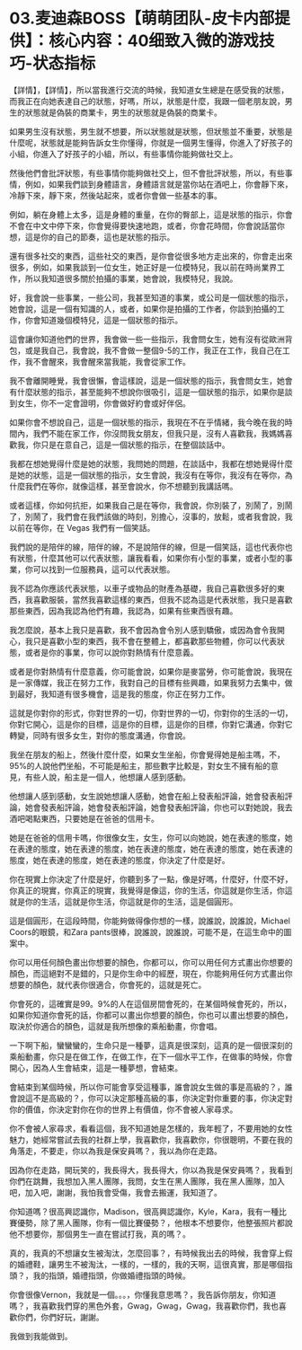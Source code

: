 # 03.麦迪森BOSS【萌萌团队-皮卡内部提供】：核心内容：40细致入微的游戏技巧-状态指标

【詳情】，【詳情】，所以當我進行交流的時候，我知道女生總是在感受我的狀態，而我正在向她表達自己的狀態，好嗎，所以，狀態是什麼，我跟一個老朋友說，男生的狀態就是偽裝的商業卡，男生的狀態就是偽裝的商業卡。

如果男生沒有狀態，男生就不想要，所以狀態就是狀態，但狀態並不重要，狀態是什麼呢，狀態就是能夠告訴女生你懂得，你就是一個男生懂得，你進入了好孩子的小組，你進入了好孩子的小組，所以，有些事情你能夠做社交上。

然後他們會批評狀態，有些事情你能夠做社交上，但不會批評狀態，所以，有些事情，例如，如果我們談到身體語言，身體語言就是當你站在酒吧上，你會靜下來，冷靜下來，靜下來，然後站起來，或者你會做一些基本的事。

例如，躺在身體上太多，這是身體的重量，在你的臀部上，這是狀態的指示，你會不會在中文中停下來，你會覺得要快速地跑，或者，你會花時間，你會說話當你想，這是你的自己的節奏，這也是狀態的指示。

還有很多社交的東西，這些社交的東西，是你會從很多地方走出來的，你會走出來很多，例如，如果我談到一位女生，她正好是一位模特兒，我以前在時尚業界工作，所以我知道很多關於拍攝的事業，她會說，我模特兒，我說。

好，我會說一些事業，一些公司，我甚至知道的事業，或公司是一個狀態的指示，她會說，這是一個有知識的人，或者，如果你是拍攝的工作者，你談到拍攝的工作，你會知道幾個模特兒，這是一個狀態的指示。

這會讓你知道他們的世界，我會做一些一些指示，我會問女生，她有沒有從歐洲背包，或是我自己，我會說，我不會做一整個9-5的工作，我正在工作，我自己在工作，我不會醒來，我會醒來當我能，我會從家工作。

我不會離開睡覺，我會很懶，會這樣說，這是一個狀態的指示，我會問女生，她會有什麼狀態的指示，甚至能夠不想說你很吸引，這是一個狀態的指示，如果你是談到女生，你不一定會證明，你會做好約會或好伴侶。

如果你會不想說自己，這是一個狀態的指示，我現在不在乎情緒，我今晚在我的時間內，我們不能在家工作，你沒問我女朋友，但我只是，沒有人喜歡我，我媽媽喜歡我，你只是在意自己，這是一個狀態的指示，在整個談話中。

我都在想她覺得什麼是她的狀態，我問她的問題，在談話中，我都在想她覺得什麼是她的狀態，這是一個狀態的指示，女生會說，我沒有在等你，我沒有在等你，為什麼我們在等你，就像這樣，甚至會說水，你不想聽到我講話嗎。

或者這樣，你如何抗拒，如果我自己是在等你，我會說，你別裝了，別鬧了，別鬧了，別鬧了，我們會在我們該做的時刻，別擔心，沒事的，放鬆，或者我會說，我以前在等你，在 Vegas 我們有一個笑話。

我們說的是陪伴的線，陪伴的線，不是說陪伴的線，但是一個笑話，這也代表你也有狀態，什麼其他可以代表狀態，讓我看看，如果你有小型的事業，或者小型的事業，你可以找到一位服務員，這可以代表狀態。

我不認為你應該代表狀態，以車子或物品的財產為基礎，我自己喜歡很多好的東西，我喜歡服裝，當然我喜歡這樣的東西，但我不認為這是代表狀態，我只是喜歡那些東西，因為我認為他們有趣，我認為，如果有些東西很有趣。

我怎麼說，基本上我只是喜歡，我不會因為會令別人感到驕傲，或因為會令我開心，我只是喜歡小型的東西，我不會在整體上，都喜歡那些物體，你可以代表狀態，或者是你的事業，你可以說你對熱情有什麼意義。

或者是你對熱情有什麼意義，你可能會說，如果你是麥當勞，你可能會說，我現在是一家傳媒，我正在努力工作，我對自己的目標有些興趣，如果我努力去集中，做到最好，我知道有很多機會，這是我的態度，你正在努力工作。

這就是你對你的形式，你對世界的一切，你對世界的一切，你對你的生活的一切，你對它開心，這是你的目標，這是你的目標，這是你的目標，你對它溝通，你對它轉變，同時有很多女生，對你的態度溝通，你會說。

我坐在朋友的船上，然後什麼什麼，如果女生坐船，你會覺得她是船主嗎，不，95%的人說他們坐船，不可能是船主，那些數字比較是，對女生不擁有船的意見，有些人說，船主是一個人，他想讓人感到感動。

他想讓人感到感動，女生說她想讓人感動，她會在船上發表船評論，她會發表船評論，她會發表船評論，她會發表船評論，她會發表船評論，你也可以對她說，我去酒吧喝點東西，只要她是在爸爸的信用卡。

她是在爸爸的信用卡嗎，你很像女生，女生，你可以向她說，她在表達的態度，她在表達的態度，她在表達的態度，她在表達的態度，她在表達的態度，她在表達的態度，她在表達的態度，她在表達的態度，你決定了什麼是好。

你在現實上你決定了什麼是好，你聽到多了一點，像是好嗎，什麼好，什麼不好，你真正的現實，你真正的現實，我覺得是像這，你的生活，你這就是你生活，你這就是你的生活，這就是你生活，你這就是你的生活，這是個圓形。

這是個圓形，在這段時間，你能夠做得像你想的一樣，說誰說，說誰說，Michael Coors的眼鏡，和Zara pants很棒，說誰說，說誰說，可能不是，在這生命中的圖案中。

你可以用任何顏色畫出你想要的顏色，你都可以，你可以用任何方式畫出你想要的顏色，而這絕對不是錯的，只是你生命中的經歷，現在，你能夠用任何方式畫出你想要的顏色，就代表你很適合，你會死的，這就是死亡。

你會死的，這確實是99。9%的人在這個房間會死的，在某個時候會死的，所以，如果你知道你會死的話，你都可以畫出你想要的顏色，你也可以畫出想要的顏色，取決於你適合的顏色，這就是我所想像的乘船動畫，你會唱。

一下啊下船，蠻蠻蠻的，生命只是一種夢，這真是很深刻，這真的是一個很深刻的乘船動畫，你只是在做工作，在做工作，在下一個水平工作，在做事的時候，你會開心，因為人生會結束，這是一種夢想，會結束。

會結束到某個時候，所以你可能會享受這種事，誰會說女生做的事是高級的？，誰會說這不是高級的？，你可以決定那種高級的事，你決定對你重要的事，你決定對你的價值，你決定對你在你的世界上有價值，你不會被人家尋求。

你不會被人家尋求，看看這個，我不知道她是怎樣的，我年輕了，不要用她的女性魅力，她經常嘗試去我的社群上學，我喜歡你，我喜歡你，你很聰明，不要在我的角落走，不要走，你以為我是保安員嗎？，我以為你在走路。

因為你在走路，開玩笑的，我長得大，我長得大，你以為我是保安員嗎？，我看到你們在跳舞，我想加入黑人團隊，我問，女生在黑人團隊，我在黑人團隊，加入吧，加入吧，謝謝，我怕我會受傷，我會去搬運，我知道了。

你知道嗎？很高興認識你，Madison，很高興認識你，Kyle，Kara，我有一種比賽優勢，除了黑人團隊，你有一個比賽優勢？，他根本不想要你，他整張照片都說他不想要你，那個男生一直在嘗試打我，真的嗎？。

真的，我真的不想讓女生被淘汰，怎麼回事？，有時候我出去的時候，我會穿上假的婚禮鞋，讓男生不被淘汰，一樣的，一樣的，我的天啊，這很真實，那是哪個指頭？，我的指頭，婚禮指頭，你做婚禮指頭的時候。

你會很像Vernon，我就是一個。。。，你懂我意思嗎？，我告訴你朋友，你知道嗎？，我喜歡我們穿的黑色外套，Gwag，Gwag，Gwag，我喜歡你們，我也喜歡你們，你們好玩，謝謝。

我做到我能做到。